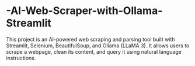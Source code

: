 # -AI-Web-Scraper-with-Ollama-Streamlit
This project is an AI-powered web scraping and parsing tool built with Streamlit, Selenium, BeautifulSoup, and Ollama (LLaMA 3). It allows users to scrape a webpage, clean its content, and query it using natural language instructions.
